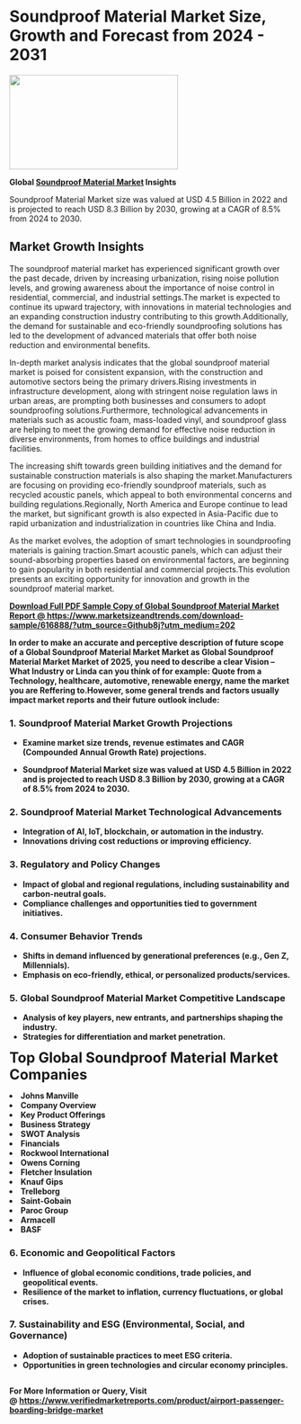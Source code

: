 <H1>Soundproof Material Market Size, Growth and Forecast from 2024 - 2031</H1><img class="aligncenter size-medium wp-image-584254" src="https://thirdeyenews.in/wp-content/uploads/2024/09/Global-Market-Research-300x168.jpeg" alt="" width="300" height="168" /><p><strong>Global&nbsp;<a href="https://www.marketsizeandtrends.com/download-sample/616888/?utm_source=Github8j?utm_medium=202">Soundproof Material Market</a> Insights</strong></p><p>Soundproof Material Market size was valued at USD 4.5 Billion in 2022 and is projected to reach USD 8.3 Billion by 2030, growing at a CAGR of 8.5% from 2024 to 2030.</p><p><h2>Market Growth Insights</h2> <p>The soundproof material market has experienced significant growth over the past decade, driven by increasing urbanization, rising noise pollution levels, and growing awareness about the importance of noise control in residential, commercial, and industrial settings.The market is expected to continue its upward trajectory, with innovations in material technologies and an expanding construction industry contributing to this growth.Additionally, the demand for sustainable and eco-friendly soundproofing solutions has led to the development of advanced materials that offer both noise reduction and environmental benefits.</p> <p><strong><a href="download-link"></a></strong></p> <p>In-depth market analysis indicates that the global soundproof material market is poised for consistent expansion, with the construction and automotive sectors being the primary drivers.Rising investments in infrastructure development, along with stringent noise regulation laws in urban areas, are prompting both businesses and consumers to adopt soundproofing solutions.Furthermore, technological advancements in materials such as acoustic foam, mass-loaded vinyl, and soundproof glass are helping to meet the growing demand for effective noise reduction in diverse environments, from homes to office buildings and industrial facilities.</p> <p>The increasing shift towards green building initiatives and the demand for sustainable construction materials is also shaping the market.Manufacturers are focusing on providing eco-friendly soundproof materials, such as recycled acoustic panels, which appeal to both environmental concerns and building regulations.Regionally, North America and Europe continue to lead the market, but significant growth is also expected in Asia-Pacific due to rapid urbanization and industrialization in countries like China and India.</p> <p>As the market evolves, the adoption of smart technologies in soundproofing materials is gaining traction.Smart acoustic panels, which can adjust their sound-absorbing properties based on environmental factors, are beginning to gain popularity in both residential and commercial projects.This evolution presents an exciting opportunity for innovation and growth in the soundproof material market.</p> <p><strong><a href="get-more-link"></p><p><span class=""><strong>Download Full PDF Sample Copy of Global Soundproof Material Market Report</strong> @ <a href="https://www.marketsizeandtrends.com/download-sample/616888/?utm_source=Github8j?utm_medium=202" target="_blank">https://www.marketsizeandtrends.com/download-sample/616888/?utm_source=Github8j?utm_medium=202</a></span></p><p>In order to make an accurate and perceptive description of future scope of a Global&nbsp;Soundproof Material Market Market as Global&nbsp;Soundproof Material Market Market of 2025, you need to describe a clear Vision &ndash; What Industry or Linda can you think of for example: Quote from a Technology, healthcare, automotive, renewable energy, name the market you are Reffering to.However, some general trends and factors usually impact market reports and their future outlook include:</p><h3>1.&nbsp;<strong>Soundproof Material Market Growth Projections</strong></h3><ul><li>Examine market size trends, revenue estimates and CAGR (Compounded Annual Growth Rate) projections.</li><li><p>Soundproof Material Market size was valued at USD 4.5 Billion in 2022 and is projected to reach USD 8.3 Billion by 2030, growing at a CAGR of 8.5% from 2024 to 2030.</p></li></ul><h3>2.&nbsp;<strong>Soundproof Material Market Technological Advancements</strong></h3><ul><li>Integration of AI, IoT, blockchain, or automation in the industry.</li><li>Innovations driving cost reductions or improving efficiency.</li></ul><h3>3.&nbsp;<strong>Regulatory and Policy Changes</strong></h3><ul><li>Impact of global and regional regulations, including sustainability and carbon-neutral goals.</li><li>Compliance challenges and opportunities tied to government initiatives.</li></ul><h3>4.&nbsp;<strong>Consumer Behavior Trends</strong></h3><ul><li>Shifts in demand influenced by generational preferences (e.g., Gen Z, Millennials).</li><li>Emphasis on eco-friendly, ethical, or personalized products/services.</li></ul><h3>5.&nbsp;<strong>Global Soundproof Material Market Competitive Landscape</strong></h3><ul><li>Analysis of key players, new entrants, and partnerships shaping the industry.</li><li>Strategies for differentiation and market penetration.</li></ul><p data-pm-slice="1 1 []"><span style="color: inherit; font-family: inherit; font-size: 25px;">Top Global Soundproof Material Market Companies</span></p><div class="" data-test-id=""><p><li>Johns Manville</li><li> Company Overview</li><li> Key Product Offerings</li><li> Business Strategy</li><li> SWOT Analysis</li><li> Financials</li><li> Rockwool International</li><li> Owens Corning</li><li> Fletcher Insulation</li><li> Knauf Gips</li><li> Trelleborg</li><li> Saint-Gobain</li><li> Paroc Group</li><li> Armacell</li><li> BASF</li></p></div><h3>6.&nbsp;<strong>Economic and Geopolitical Factors</strong></h3><ul><li>Influence of global economic conditions, trade policies, and geopolitical events.</li><li>Resilience of the market to inflation, currency fluctuations, or global crises.</li></ul><h3>7.&nbsp;<strong>Sustainability and ESG (Environmental, Social, and Governance)</strong></h3><ul><li>Adoption of sustainable practices to meet ESG criteria.</li><li>Opportunities in green technologies and circular economy principles.</li></ul><h2><strong style="font-size: 14px;">For More Information or Query, Visit @&nbsp;</strong><a style="background-color: #ffffff; font-size: 14px;" href="https://www.marketsizeandtrends.com/report/soundproof-material-market/" target="_blank">https://www.verifiedmarketreports.com/product/airport-passenger-boarding-bridge-market</a></h2>